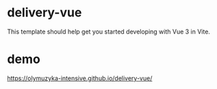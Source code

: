 # delivery-vue

This template should help get you started developing with Vue 3 in Vite.

# demo 
https://olymuzyka-intensive.github.io/delivery-vue/ 
